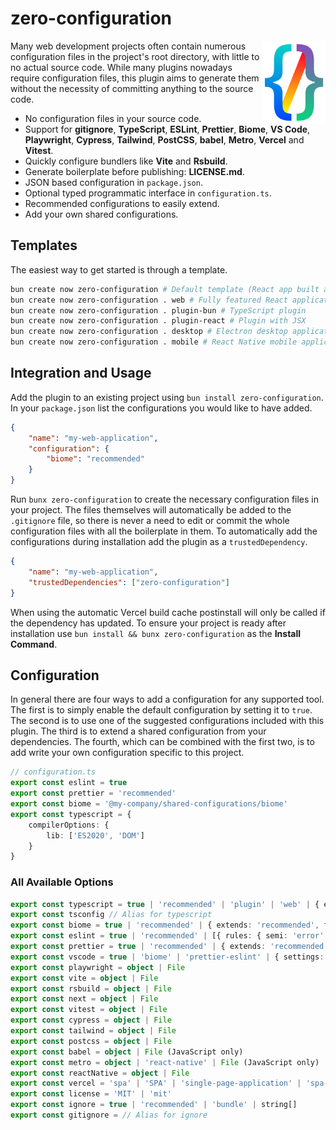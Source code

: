 # zero-configuration

<img align="right" src="https://github.com/tobua/zero-configuration/raw/main/logo.png" width="20%" alt="zero-configuration Logo" />

Many web development projects often contain numerous configuration files in the project's root directory, with little to no actual source code. While many plugins nowadays require configuration files, this plugin aims to generate them without the necessity of committing anything to the source code.

- No configuration files in your source code.
- Support for **gitignore**, **TypeScript**, **ESLint**, **Prettier**, **Biome**, **VS Code**, **Playwright**, **Cypress**, **Tailwind**, **PostCSS**, **babel**, **Metro**, **Vercel** and **Vitest**.
- Quickly configure bundlers like **Vite** and **Rsbuild**.
- Generate boilerplate before publishing: **LICENSE.md**.
- JSON based configuration in `package.json`.
- Optional typed programmatic interface in `configuration.ts`.
- Recommended configurations to easily extend.
- Add your own shared configurations.

## Templates

The easiest way to get started is through a template.

```sh
bun create now zero-configuration # Default template (React app built and served with Bun)
bun create now zero-configuration . web # Fully featured React application using Rsbuild
bun create now zero-configuration . plugin-bun # TypeScript plugin
bun create now zero-configuration . plugin-react # Plugin with JSX
bun create now zero-configuration . desktop # Electron desktop application.
bun create now zero-configuration . mobile # React Native mobile application for Android and iOS.
```

## Integration and Usage

Add the plugin to an existing project using `bun install zero-configuration`. In your `package.json` list the configurations you would like to have added.

```json
{
    "name": "my-web-application",
    "configuration": {
        "biome": "recommended"
    }
}
```

Run `bunx zero-configuration` to create the necessary configuration files in your project. The files themselves will automatically be added to the `.gitignore` file, so there is never a need to edit or commit the whole configuration files with all the boilerplate in them. To automatically add the configurations during installation add the plugin as a `trustedDependency`.

```json
{
    "name": "my-web-application",
    "trustedDependencies": ["zero-configuration"]
}
```

When using the automatic Vercel build cache postinstall will only be called if the dependency has updated. To ensure your project is ready after installation use `bun install && bunx zero-configuration` as the **Install Command**.

## Configuration

In general there are four ways to add a configuration for any supported tool. The first is to simply enable the default configuration by setting it to `true`. The second is to use one of the suggested configurations included with this plugin. The third is to extend a shared configuration from your dependencies. The fourth, which can be combined with the first two, is to add write your own configuration specific to this project.

```ts
// configuration.ts
export const eslint = true
export const prettier = 'recommended'
export const biome = '@my-company/shared-configurations/biome'
export const typescript = {
    compilerOptions: {
        lib: ['ES2020', 'DOM']
    }
}
```

### All Available Options

```ts
export const typescript = true | 'recommended' | 'plugin' | 'web' | { extends: 'web', include: ['index.tsx' ] }
export const tsconfig // Alias for typescript
export const biome = true | 'recommended' | { extends: 'recommended', files: { ignore: ['demo'] } }
export const eslint = true | 'recommended' | [{ rules: { semi: 'error' } }]
export const prettier = true | 'recommended' | { extends: 'recommended', printWidth: 140, ignore: ['test/fixture'] }
export const vscode = true | 'biome' | 'prettier-eslint' | { settings: { ... }, extensions: { ... } } | { settings: { 'editor.defaultFormatter': 'biomejs.biome' } }
export const playwright = object | File
export const vite = object | File
export const rsbuild = object | File
export const next = object | File
export const vitest = object | File
export const cypress = object | File
export const tailwind = object | File
export const postcss = object | File
export const babel = object | File (JavaScript only)
export const metro = object | 'react-native' | File (JavaScript only)
export const reactNative = object | File
export const vercel = 'spa' | 'SPA' | 'single-page-application' | 'spa-routes' | 'github-silent' | { extends: 'spa', routes: { ... }}
export const license = 'MIT' | 'mit'
export const ignore = true | 'recommended' | 'bundle' | string[]
export const gitignore = // Alias for ignore
```
